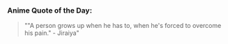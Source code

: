 ### Anime Quote of the Day:
> ""A person grows up when he has to, when he's forced to overcome his pain." - Jiraiya"
